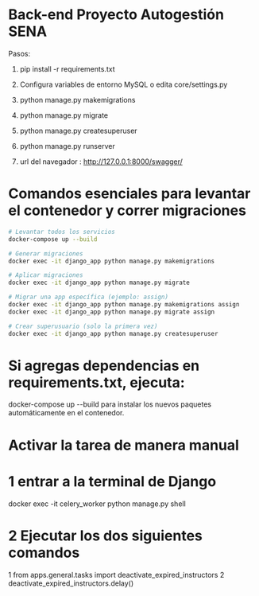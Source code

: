 # Back-end Proyecto Autogestión SENA

Pasos:
  1) pip install -r requirements.txt
  2) Configura variables de entorno MySQL o edita core/settings.py
  3) python manage.py makemigrations
  4) python manage.py migrate
  5) python manage.py createsuperuser
  6) python manage.py runserver

  7) url del navegador : http://127.0.0.1:8000/swagger/

# Comandos esenciales para levantar el contenedor y correr migraciones

```bash
# Levantar todos los servicios
docker-compose up --build

# Generar migraciones
docker exec -it django_app python manage.py makemigrations

# Aplicar migraciones
docker exec -it django_app python manage.py migrate

# Migrar una app específica (ejemplo: assign)
docker exec -it django_app python manage.py makemigrations assign
docker exec -it django_app python manage.py migrate assign

# Crear superusuario (solo la primera vez)
docker exec -it django_app python manage.py createsuperuser

```

# Si agregas dependencias en requirements.txt, ejecuta:
docker-compose up --build
para instalar los nuevos paquetes automáticamente en el contenedor.


# Activar la tarea de manera manual 
# 1 entrar a la terminal de Django 
docker exec -it celery_worker python manage.py shell

# 2 Ejecutar los dos siguientes comandos 
 1  from apps.general.tasks import deactivate_expired_instructors
 2  deactivate_expired_instructors.delay()